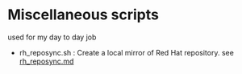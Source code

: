 # Miscellaneous scripts
used for my day to day job

* rh_reposync.sh : Create a local mirror of Red Hat repository. see [rh_reposync.md](rh_reposync.md) 
